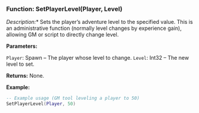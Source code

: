 ### Function: SetPlayerLevel(Player, Level)

*Description:** Sets the player’s adventure level to the specified value. This is an administrative function (normally level changes by experience gain), allowing GM or script to directly change level.

**Parameters:**

`Player`: Spawn – The player whose level to change.
`Level`: Int32 – The new level to set.

**Returns:** None.

**Example:**

```lua
-- Example usage (GM tool leveling a player to 50)
SetPlayerLevel(Player, 50)
```